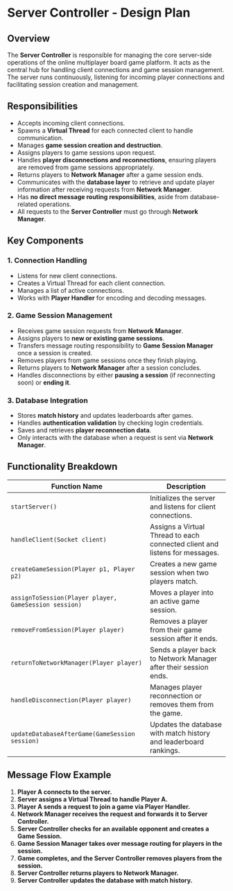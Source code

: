 # Server Controller - Design Plan

## Overview
The **Server Controller** is responsible for managing the core server-side operations of the online multiplayer board game platform. It acts as the central hub for handling client connections and game session management. The server runs continuously, listening for incoming player connections and facilitating session creation and management.

## Responsibilities
- Accepts incoming client connections.
- Spawns a **Virtual Thread** for each connected client to handle communication.
- Manages **game session creation and destruction**.
- Assigns players to game sessions upon request.
- Handles **player disconnections and reconnections**, ensuring players are removed from game sessions appropriately.
- Returns players to **Network Manager** after a game session ends.
- Communicates with the **database layer** to retrieve and update player information after receiving requests from **Network Manager**.
- Has **no direct message routing responsibilities**, aside from database-related operations.
- All requests to the **Server Controller** must go through **Network Manager**.

## Key Components
### 1. Connection Handling
- Listens for new client connections.
- Creates a Virtual Thread for each client connection.
- Manages a list of active connections.
- Works with **Player Handler** for encoding and decoding messages.

### 2. Game Session Management
- Receives game session requests from **Network Manager**.
- Assigns players to **new or existing game sessions**.
- Transfers message routing responsibility to **Game Session Manager** once a session is created.
- Removes players from game sessions once they finish playing.
- Returns players to **Network Manager** after a session concludes.
- Handles disconnections by either **pausing a session** (if reconnecting soon) or **ending it**.

### 3. Database Integration
- Stores **match history** and updates leaderboards after games.
- Handles **authentication validation** by checking login credentials.
- Saves and retrieves **player reconnection data**.
- Only interacts with the database when a request is sent via **Network Manager**.

## Functionality Breakdown
| Function Name       | Description |
|--------------------|-------------|
| `startServer()`    | Initializes the server and listens for client connections. |
| `handleClient(Socket client)` | Assigns a Virtual Thread to each connected client and listens for messages. |
| `createGameSession(Player p1, Player p2)` | Creates a new game session when two players match. |
| `assignToSession(Player player, GameSession session)` | Moves a player into an active game session. |
| `removeFromSession(Player player)` | Removes a player from their game session after it ends. |
| `returnToNetworkManager(Player player)` | Sends a player back to Network Manager after their session ends. |
| `handleDisconnection(Player player)` | Manages player reconnection or removes them from the game. |
| `updateDatabaseAfterGame(GameSession session)` | Updates the database with match history and leaderboard rankings. |

## Message Flow Example
1. **Player A connects to the server.**
2. **Server assigns a Virtual Thread to handle Player A.**
3. **Player A sends a request to join a game via Player Handler.**
4. **Network Manager receives the request and forwards it to Server Controller.**
5. **Server Controller checks for an available opponent and creates a Game Session.**
6. **Game Session Manager takes over message routing for players in the session.**
7. **Game completes, and the Server Controller removes players from the session.**
8. **Server Controller returns players to Network Manager.**
9. **Server Controller updates the database with match history.**
